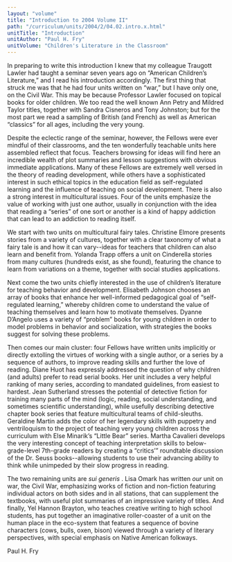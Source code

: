 ```yaml
---
layout: "volume"
title: "Introduction to 2004 Volume II"
path: "/curriculum/units/2004/2/04.02.intro.x.html"
unitTitle: "Introduction"
unitAuthor: "Paul H. Fry"
unitVolume: "Children's Literature in the Classroom"
---
```

<body>
<p>
  In preparing to write this introduction I knew that my colleague Traugott Lawler had taught a seminar seven years ago on “American Children’s Literature,” and I read his introduction accordingly. The first thing that struck me was that he had four units written on “war,” but I have only one, on the Civil War. This may be because Professor Lawler focused on topical books for older children. We too read the well known Ann Petry and Mildred Taylor titles, together with Sandra Cisneros and Tony Johnston; but for the most part we read a sampling of British (and French) as well as American “classics” for all ages, including the very young.
 </p>
<p>
  Despite the eclectic range of the seminar, however, the Fellows were ever mindful of their classrooms, and the ten wonderfully teachable units here assembled reflect that focus. Teachers browsing for ideas will find here an incredible wealth of plot summaries and lesson suggestions with obvious immediate applications. Many of these Fellows are extremely well versed in the theory of reading development, while others have a sophisticated interest in such ethical topics in the education field as self-regulated learning and the influence of teaching on social development. There is also a strong interest in multicultural issues. Four of the units emphasize the value of working with just one author, usually in conjunction with the idea that reading a “series” of one sort or another is a kind of happy addiction that can lead to an addiction to reading itself.
 </p>
<p>
  We start with two units on multicultural fairy tales. Christine Elmore presents stories from a variety of cultures, together with a clear taxonomy of what a fairy tale is and how it can vary--ideas for teachers that children can also learn and benefit from. Yolanda Trapp offers a unit on Cinderella stories from many cultures (hundreds exist, as she found), featuring the chance to learn from variations on a theme, together with social studies applications.
 </p>
<p>
  Next come the two units chiefly interested in the use of children’s literature for teaching behavior and development. Elisabeth Johnson chooses an array of books that enhance her well-informed pedagogical goal of “self-regulated learning,” whereby children come to understand the value of teaching themselves and learn how to motivate themselves. Dyanne D’Angelo uses a variety of “problem” books for young children in order to model problems in behavior and socialization, with strategies the books suggest for solving these problems.
 </p>
<p>
  Then comes our main cluster: four Fellows have written units implicitly or directly extolling the virtues of working with a single author, or a series by a sequence of authors, to improve reading skills and further the love of reading. Diane Huot has expressly addressed the question of why children (and adults) prefer to read serial books. Her unit includes a very helpful ranking of many series, according to mandated guidelines, from easiest to hardest. Jean Sutherland stresses the potential of detective fiction for training many parts of the mind (logic, reading, social understanding, and sometimes scientific understanding), while usefully describing detective chapter book series that feature multicultural teams of child-sleuths. Geraldine Martin adds the color of her legendary skills with puppetry and ventriloquism to the project of teaching very young children across the curriculum with Else Minarik’s “Little Bear” series. Martha Cavalieri develops the very interesting concept of teaching interpretation skills to below-grade-level 7th-grade readers by creating a “critics’” roundtable discussion of the Dr. Seuss books--allowing students to use their advancing ability to think while unimpeded by their slow progress in reading.
 </p>
<p>
  The two remaining units are
  <i>
   sui generis
  </i>
  . Lisa Omark has written
  <i>
   our
  </i>
  unit on war, the Civil War, emphasizing works of fiction and non-fiction featuring individual actors on both sides and in all stations, that can supplement the textbooks, with useful plot summaries of an impressive variety of titles. And finally, Yel Hannon Brayton, who teaches creative writing to high school students, has put together an imaginative roller-coaster of a unit on the human place in the eco-system that features a sequence of bovine characters (cows, bulls, oxen, bison) viewed through a variety of literary perspectives, with special emphasis on Native American folkways.
 </p>
<p>
  Paul H. Fry
 </p>

</body>